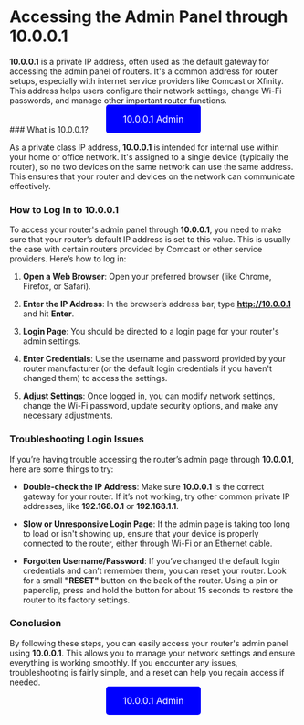 # Accessing the Admin Panel through 10.0.0.1

**10.0.0.1** is a private IP address, often used as the default gateway for accessing the admin panel of routers. It's a common address for router setups, especially with internet service providers like Comcast or Xfinity. This address helps users configure their network settings, change Wi-Fi passwords, and manage other important router functions.
<div style="text-align: center;">
  <a href="http://10.0.0.1/" style="background-color: blue; color: white; padding: 15px 30px; text-decoration: none; border-radius: 5px; font-size: 16px;">10.0.0.1 Admin</a>
</div>
### What is 10.0.0.1?

As a private class IP address, **10.0.0.1** is intended for internal use within your home or office network. It's assigned to a single device (typically the router), so no two devices on the same network can use the same address. This ensures that your router and devices on the network can communicate effectively.

### How to Log In to 10.0.0.1

To access your router's admin panel through **10.0.0.1**, you need to make sure that your router’s default IP address is set to this value. This is usually the case with certain routers provided by Comcast or other service providers. Here’s how to log in:

1. **Open a Web Browser**: Open your preferred browser (like Chrome, Firefox, or Safari).
   
2. **Enter the IP Address**: In the browser’s address bar, type **http://10.0.0.1** and hit **Enter**.
   
3. **Login Page**: You should be directed to a login page for your router's admin settings.
   
4. **Enter Credentials**: Use the username and password provided by your router manufacturer (or the default login credentials if you haven't changed them) to access the settings.
   
5. **Adjust Settings**: Once logged in, you can modify network settings, change the Wi-Fi password, update security options, and make any necessary adjustments.

### Troubleshooting Login Issues

If you’re having trouble accessing the router’s admin page through **10.0.0.1**, here are some things to try:

- **Double-check the IP Address**: Make sure **10.0.0.1** is the correct gateway for your router. If it’s not working, try other common private IP addresses, like **192.168.0.1** or **192.168.1.1**.
   
- **Slow or Unresponsive Login Page**: If the admin page is taking too long to load or isn't showing up, ensure that your device is properly connected to the router, either through Wi-Fi or an Ethernet cable.
   
- **Forgotten Username/Password**: If you’ve changed the default login credentials and can’t remember them, you can reset your router. Look for a small **"RESET"** button on the back of the router. Using a pin or paperclip, press and hold the button for about 15 seconds to restore the router to its factory settings.

### Conclusion

By following these steps, you can easily access your router's admin panel using **10.0.0.1**. This allows you to manage your network settings and ensure everything is working smoothly. If you encounter any issues, troubleshooting is fairly simple, and a reset can help you regain access if needed.

<div style="text-align: center;">
  <a href="http://10.0.0.1/" style="background-color: blue; color: white; padding: 15px 30px; text-decoration: none; border-radius: 5px; font-size: 16px;">10.0.0.1 Admin</a>
</div>
